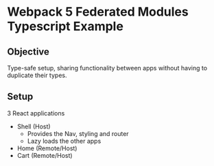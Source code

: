 # Webpack 5 Federated Modules Typescript Example

## Objective

Type-safe setup, sharing functionality between apps without having to duplicate their types.

## Setup

3 React applications

- Shell (Host)
  - Provides the Nav, styling and router
  - Lazy loads the other apps
- Home (Remote/Host)
- Cart (Remote/Host)
